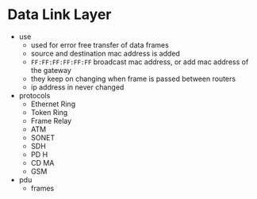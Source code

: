 # Data Link Layer

- use
    - used for error free transfer of data frames
    - source and destination mac address is added
    - `FF:FF:FF:FF:FF:FF` broadcast mac address, or add mac address of the gateway
    - they keep on changing when frame is passed between routers
    - ip address in never changed
- protocols
    - Ethernet Ring
    - Token Ring
    - Frame Relay
    - ATM
    - SONET
    - SDH
    - PD H
    - CD MA
    - GSM
- pdu
    - frames